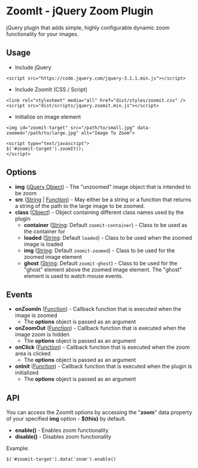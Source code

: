 # ZoomIt - jQuery Zoom Plugin
jQuery plugin that adds simple, highly configurable dynamic zoom functionality for your images. 

## Usage
  - Include jQuery

  ```
  <script src="https://code.jquery.com/jquery-3.1.1.min.js"></script>
  ```

  - Include ZoomIt (CSS / Script)

  ```
  <link rel="stylesheet" media="all" href="dist/styles/zoomit.css" />
  <script src="dist/scripts/jquery.zoomit.min.js"></script>
  ```

  - Initialize on image element

  ```
  <img id="zoomit-target" src="/path/to/small.jpg" data-zoomed="/path/to/large.jpg" alt="Image To Zoom">

  <script type="text/javascript">
  $('#zoomit-target').zoomIt();
  </script>
  ```

## Options
  - **img** ([jQuery Object](https://api.jquery.com/Types/#jQuery)) - The "unzoomed" image object that is intended to be zoom
  - **src** ([String](https://api.jquery.com/Types/#String) | [Function](https://api.jquery.com/Types/#Function)) - May either be a string or a function that returns a string of the path to the large image to be zoomed. 
  - **class** ([Object](https://api.jquery.com/Types/#Object)) - Object containing different class names used by the plugin
    - **container** ([String](https://api.jquery.com/Types/#String): Default `zoomit-container`) - Class to be used as the container for 
    - **loaded** ([String](https://api.jquery.com/Types/#String): Default `loaded`) - Class to be used when the zoomed image is loaded
    - **img** ([String](https://api.jquery.com/Types/#String): Default `zoomit-zoomed`) - Class to be used for the zoomed image element
    - **ghost** ([String](https://api.jquery.com/Types/#String): Default `zoomit-ghost`) - Class to be used for the "ghost" element above the zoomed image element. The "ghost" element is used to watch mouse events.

## Events
  - **onZoomIn** ([Function](https://api.jquery.com/Types/#Function)) - Callback function that is executed when the image is zoomed
    - The **options** object is passed as an argument
  - **onZoomOut** ([Function](https://api.jquery.com/Types/#Function)) - Callback function that is executed when the image zoom is hidden
    - The **options** object is passed as an argument
  - **onClick** ([Function](https://api.jquery.com/Types/#Function)) - Callback function that is executed when the zoom area is clicked
    - The **options** object is passed as an argument
  - **onInit** ([Function](https://api.jquery.com/Types/#Function)) - Callback function that is executed when the plugin is initialized
    - The **options** object is passed as an argument

## API
You can access the ZoomIt options by accessing the "**zoom**" data property of your specified **img** option - **$(this)** by default. 

  - **enable()** - Enables zoom functionality
  - **disable()** - Disables zoom functionality

Example:
```
$('#zoomit-target').data('zoom').enable()
```
